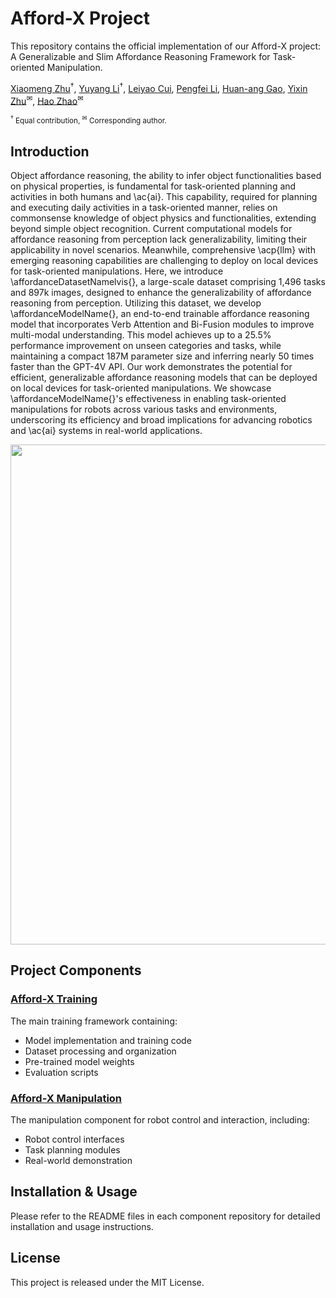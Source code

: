 # Afford-X Project

This repository contains the official implementation of our Afford-X project: A Generalizable and Slim Affordance Reasoning Framework for Task-oriented Manipulation.

[Xiaomeng Zhu]( )<sup>†</sup>, [Yuyang Li]( )<sup>†</sup>, [Leiyao Cui]( ), [Pengfei Li](), [Huan-ang Gao](), [Yixin Zhu](https://yzhu.io/)<sup>✉</sup>, [Hao Zhao](https://sites.google.com/view/fromandto)<sup>✉</sup>

<small><sup>†</sup> Equal contribution, <sup>✉</sup> Corresponding author.</small>

## Introduction
Object affordance reasoning, the ability to infer object functionalities based on physical properties, is fundamental for task-oriented planning and activities in both humans and \ac{ai}. This capability, required for planning and executing daily activities in a task-oriented manner, relies on commonsense knowledge of object physics and functionalities, extending beyond simple object recognition. Current computational models for affordance reasoning from perception lack generalizability, limiting their applicability in novel scenarios. Meanwhile, comprehensive \acp{llm} with emerging reasoning capabilities are challenging to deploy on local devices for task-oriented manipulations. Here, we introduce \affordanceDatasetNamelvis{}, a large-scale dataset comprising 1,496 tasks and 897k images, designed to enhance the generalizability of affordance reasoning from perception. Utilizing this dataset, we develop \affordanceModelName{}, an end-to-end trainable affordance reasoning model that incorporates Verb Attention and Bi-Fusion modules to improve multi-modal understanding. This model achieves up to a 25.5\% performance improvement on unseen categories and tasks, while maintaining a compact 187M parameter size and inferring nearly 50 times faster than the GPT-4V API. Our work demonstrates the potential for efficient, generalizable affordance reasoning models that can be deployed on local devices for task-oriented manipulations. We showcase \affordanceModelName{}'s effectiveness in enabling task-oriented manipulations for robots across various tasks and environments, underscoring its efficiency and broad implications for advancing robotics and \ac{ai} systems in real-world applications.

<p align="center"><img src="media/teaser.png" width="800" /></p>

## Project Components

### [Afford-X Training](https://github.com/ZhuXMMM/Afford-X)
The main training framework containing:
- Model implementation and training code
- Dataset processing and organization
- Pre-trained model weights
- Evaluation scripts

### [Afford-X Manipulation](https://github.com/YuyangLee/Afford-X-Manip)
The manipulation component for robot control and interaction, including:
- Robot control interfaces
- Task planning modules
- Real-world demonstration

## Installation & Usage
Please refer to the README files in each component repository for detailed installation and usage instructions.

## License
This project is released under the MIT License.